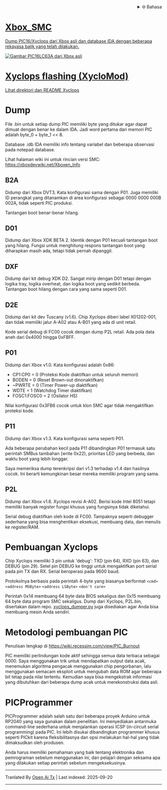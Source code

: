 
<div align="right">
  <details>
    <summary >🌐 Bahasa</summary>
    <div>
      <div align="center">
        <a href="https://openaitx.github.io/view.html?user=Prehistoricman&project=Xbox_SMC&lang=en">English</a>
        | <a href="https://openaitx.github.io/view.html?user=Prehistoricman&project=Xbox_SMC&lang=zh-CN">简体中文</a>
        | <a href="https://openaitx.github.io/view.html?user=Prehistoricman&project=Xbox_SMC&lang=zh-TW">繁體中文</a>
        | <a href="https://openaitx.github.io/view.html?user=Prehistoricman&project=Xbox_SMC&lang=ja">日本語</a>
        | <a href="https://openaitx.github.io/view.html?user=Prehistoricman&project=Xbox_SMC&lang=ko">한국어</a>
        | <a href="https://openaitx.github.io/view.html?user=Prehistoricman&project=Xbox_SMC&lang=hi">हिन्दी</a>
        | <a href="https://openaitx.github.io/view.html?user=Prehistoricman&project=Xbox_SMC&lang=th">ไทย</a>
        | <a href="https://openaitx.github.io/view.html?user=Prehistoricman&project=Xbox_SMC&lang=fr">Français</a>
        | <a href="https://openaitx.github.io/view.html?user=Prehistoricman&project=Xbox_SMC&lang=de">Deutsch</a>
        | <a href="https://openaitx.github.io/view.html?user=Prehistoricman&project=Xbox_SMC&lang=es">Español</a>
        | <a href="https://openaitx.github.io/view.html?user=Prehistoricman&project=Xbox_SMC&lang=it">Italiano</a>
        | <a href="https://openaitx.github.io/view.html?user=Prehistoricman&project=Xbox_SMC&lang=ru">Русский</a>
        | <a href="https://openaitx.github.io/view.html?user=Prehistoricman&project=Xbox_SMC&lang=pt">Português</a>
        | <a href="https://openaitx.github.io/view.html?user=Prehistoricman&project=Xbox_SMC&lang=nl">Nederlands</a>
        | <a href="https://openaitx.github.io/view.html?user=Prehistoricman&project=Xbox_SMC&lang=pl">Polski</a>
        | <a href="https://openaitx.github.io/view.html?user=Prehistoricman&project=Xbox_SMC&lang=ar">العربية</a>
        | <a href="https://openaitx.github.io/view.html?user=Prehistoricman&project=Xbox_SMC&lang=fa">فارسی</a>
        | <a href="https://openaitx.github.io/view.html?user=Prehistoricman&project=Xbox_SMC&lang=tr">Türkçe</a>
        | <a href="https://openaitx.github.io/view.html?user=Prehistoricman&project=Xbox_SMC&lang=vi">Tiếng Việt</a>
        | <a href="https://openaitx.github.io/view.html?user=Prehistoricman&project=Xbox_SMC&lang=id">Bahasa Indonesia</a>
        | <a href="https://openaitx.github.io/view.html?user=Prehistoricman&project=Xbox_SMC&lang=as">অসমীয়া</
      </div>
    </div>
  </details>
</div>

# Xbox_SMC
Dump PIC16/Xyclops dari Xbox asli dan database IDA dengan beberapa rekayasa balik yang telah dilakukan.

![Gambar PIC16LC63A dari Xbox asli](https://raw.githubusercontent.com/Prehistoricman/Xbox_SMC/master/pic16lc63a.jpg)

# Xyclops flashing (XycloMod)
Lihat [direktori dan README Xyclops](/Xyclops)

# Dump
File .bin untuk setiap dump PIC memiliki byte yang ditukar agar dapat dimuat dengan benar ke dalam IDA. Jadi word pertama dari memori PIC adalah byte_0 + byte_1 << 8.

Database .idb IDA memiliki info tentang variabel dan beberapa observasi pada notepad database.

Lihat halaman wiki ini untuk rincian versi SMC: https://xboxdevwiki.net/Xboxen_Info

## B2A
Didump dari Xbox DVT3. Kata konfigurasi sama dengan P01. Juga memiliki ID perangkat yang ditanamkan di area konfigurasi sebagai 0000 0000 000B 002A, tidak seperti PIC produksi.

Tantangan boot benar-benar hilang.

## D01
Didump dari Xbox XDK BETA 2. Identik dengan P01 kecuali tantangan boot yang hilang. Fungsi untuk menghitung respons tantangan boot yang diharapkan masih ada, tetapi tidak pernah dipanggil.

## DXF
Didump dari kit debug XDK D2. Sangat mirip dengan D01 tetapi dengan logika tray, logika overheat, dan logika boot yang sedikit berbeda. Tantangan boot hilang dengan cara yang sama seperti D01.

## D2E
Didump dari kit dev Tuscany (v1.6). Chip Xyclops diberi label X01202-001, dan tidak memiliki jalur A-A02 atau A-B01 yang ada di unit retail.

Kode serial debug di FC00 cocok dengan dump P2L retail. Ada pola data aneh dari 0x4000 hingga 0xFBFF.

## P01
Didump dari Xbox v1.0. Kata konfigurasi adalah 0x86:
- CP1:CP0 = 0 (Proteksi Kode diaktifkan untuk seluruh memori)
- BODEN = 0 (Reset Brown-out dinonaktifkan)
- ~PWRTE = 0 (Timer Power-up diaktifkan)
- WDTE = 1 (Watchdog Timer diaktifkan)
- FOSC1:FOSC0 = 2 (Osilator HS)

Nilai konfigurasi 0x3FB6 cocok untuk klon SMC agar tidak mengaktifkan proteksi kode.

## P11
Didump dari Xbox v1.3. Kata konfigurasi sama seperti P01.

Ada beberapa perubahan kecil pada P11 dibandingkan P01 termasuk satu perintah SMBus tambahan (write 0x22), prioritas LED yang berbeda, dan waktu boot yang lebih longgar.

Saya memeriksa dump terenkripsi dari v1.3 terhadap v1.4 dan hasilnya cocok. Ini berarti kemungkinan besar mereka memiliki program yang sama.

## P2L
Didump dari Xbox v1.6. Xyclops revisi A-A02. Berisi kode Intel 8051 tetapi memiliki banyak register fungsi khusus yang fungsinya tidak diketahui.

Serial debug diaktifkan oleh kode di FC00. Tampaknya seperti debugger sederhana yang bisa menghentikan eksekusi, membuang data, dan menulis ke register/RAM.

# Pembuangan Xyclops

Chip Xyclops memiliki 3 pin untuk 'debug': TXD (pin 64), RXD (pin 63), dan DEBUG (pin 29). Setel pin DEBUG ke tinggi untuk mengaktifkan port serial pada pin TX dan RX. Serial beroperasi pada 9600 baud.

Protokolnya berbasis pada perintah 4-byte yang biasanya berformat `<cmd>` `<address MSByte>` `<address LSByte>` `<don't care>`

Perintah 0x14 membuang 64 byte data BIOS sekaligus dan 0x15 membuang 64 byte data program SMC sekaligus. Dump dari Xyclops, P2L.bin, disertakan dalam repo. [xyclops_dumper.py](/Xyclops/xyclops_dumper.py) juga disediakan agar Anda bisa membuang mesin Anda sendiri.

# Metodologi pembuangan PIC
Penulisan lengkap di https://wiki.recessim.com/view/PIC_Burnout

PIC memiliki perlindungan kode aktif sehingga semua data terbaca sebagai 0000. Saya menggunakan trik untuk mendapatkan output data acak, menemukan algoritma pengacak menggunakan chip pengorbanan, lalu menggunakan semacam eksploit untuk mengubah data ROM agar beberapa bit tetap pada nilai tertentu. Kemudian saya bisa mengekstrak informasi yang dibutuhkan dari beberapa dump acak untuk merekonstruksi data asli.

# PICProgrammer
PICProgrammer adalah salah satu dari beberapa proyek Arduino untuk RP2040 yang saya gunakan dalam penelitian. Ini menyediakan antarmuka command-line sederhana untuk menjalankan operasi ICSP (in-circuit serial programming) pada PIC. Ini lebih disukai dibandingkan programmer khusus seperti PICkit karena fleksibilitasnya dan opsi melakukan hal-hal yang tidak dimaksudkan oleh produsen.

Anda harus memiliki pemahaman yang baik tentang elektronika dan pemrograman sebelum menggunakan ini, dan pelajari dengan seksama apa yang dilakukan setiap perintah sebelum mengeksekusinya.


---

Tranlated By [Open Ai Tx](https://github.com/OpenAiTx/OpenAiTx) | Last indexed: 2025-09-20

---